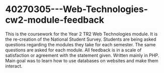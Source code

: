 # 40270305---Web-Technologies-cw2-module-feedback
This is the coursework for the Year 2 TR2 Web Technologies module. 
It is the re-creation of the National Student Survey. 
Students are being asked questions regarding the modules they take for each semester. 
The same questions are asked for each module. 
All feedback is in a scale of satisfaction or agreement with the statement given. 
Written mainly in PHP. Main goal was to learn how to use databases on websites and make them interact.
